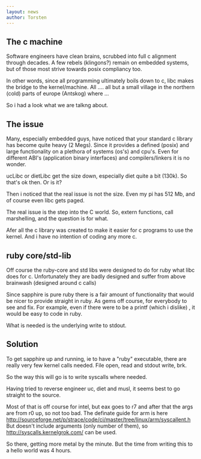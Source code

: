 ```yaml
---
layout: news
author: Torsten
---
```


The c machine
-------------

Software engineers have clean brains, scrubbed into full c alignment through decades. A few rebels (klingons?) remain on embedded systems, but of those most strive towards posix compliancy too.

In other words, since all programming ultimately boils down to c, libc makes the bridge to the kernel/machine. All ....  all but a small village in the northern (cold) parts of europe (Antskog) where ...
 
So i had a look what we are talkng about.

The issue 
----------

Many, especially embedded guys, have noticed that your standard c library has become quite heavy (2 Megs).
Since it provides a defined (posix) and large functionality on a plethora of systems (os's) and cpu's. Even for different ABI's (application binary interfaces) and compilers/linkers it is no wonder.

ucLibc or dietLibc get the size down, especially diet quite a bit (130k). So that's ok then. Or is it?

Then i noticed that the real issue is not the size. Even my pi has 512 Mb, and of course even libc gets paged. 

The real issue is the step into the C world. So, extern functions, call marshelling, and the question is for what.

Afer all the c library was created to make it easier for c programs to use the kernel. And i have no intention of coding any more c.

ruby core/std-lib
------------

Off course the ruby-core and std libs were designed to do for ruby what libc does for c. Unfortunately they are badly designed and suffer from above brainwash (designed around c calls)

Since sapphire is pure ruby there is a fair amount of functionality that would be nicer to provide straight in ruby. As gems off course, for everybody to see and fix. 
For example, even if there were to be a printf (which i dislike) , it would be easy to code in ruby. 

What is needed is the underlying write to stdout.

Solution
--------

To get sapphire up and running, ie to have a "ruby" executable, there are really very few kernel calls needed. File open, read and stdout write, brk.

So the way this will go is to write syscalls where needed. 

Having tried to reverse engineer uc, diet and musl, it seems best to go straight to the source. 

Most of that is off course for intel, but eax goes to r7 and after that the args are from r0 up, so not too bad. The definate guide for arm is here http://sourceforge.net/p/strace/code/ci/master/tree/linux/arm/syscallent.h
But doesn't include arguments (only number of them), so http://syscalls.kernelgrok.com/ can be used.

So there, getting more metal by the minute. But the time from writing this to a hello world was 4 hours.
